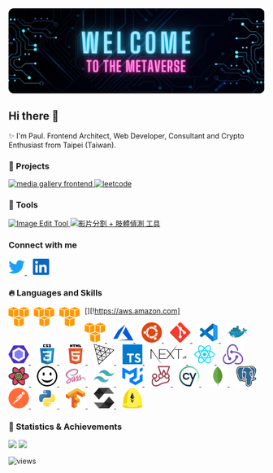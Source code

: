 <div style="width:100%">
  <img src="./assets/images/banner.png" alt="banner" />
</div>

## Hi there 👋

✨ I'm Paul. Frontend Architect, Web Developer, Consultant and Crypto Enthusiast from Taipei (Taiwan).

### 🌟 Projects

<p align="left">
  <a href="https://github.com/PSheon/Media-Gallery-Frontend" target="_blank" rel="noreferrer noopener">
    <img height="125px" src="https://github-readme-stats.vercel.app/api/pin/?username=PSheon&repo=Media-Gallery-Frontend&theme=dracula&hide_border=true" alt="media gallery frontend" />
  </a>
  <a href="https://github.com/PSheon/Leetcode" target="_blank" rel="noreferrer noopener">
    <img height="125px" src="https://github-readme-stats.vercel.app/api/pin/?username=PSheon&repo=Leetcode&theme=dracula&hide_border=true" alt="leetcode" />
  </a>
</p>

### 👻 Tools

<p align="left">
  <a href="https://psheon.github.io/imageTool/" target="_blank" rel="noreferrer noopener">
    <img height="150px" src="https://github-readme-stats.vercel.app/api/pin/?username=PSheon&repo=imageTool&theme=dracula&hide_border=true" alt="Image Edit Tool" />
  </a>
  <a href="https://github.com/PSheon/video-to-frames/" target="_blank" rel="noreferrer noopener">
    <img height="150px" src="https://github-readme-stats.vercel.app/api/pin/?username=PSheon&repo=video-to-frames&theme=dracula&hide_border=true" alt="影片分割 + 肢體偵測 工具" />
  </a>
</p>

### Connect with me

<p align="left">
  <a href="https://twitter.com/0xPSheon" target="_blank" style="margin-right: 12px">
    <img
      src="./assets/images/social-media/twitter.svg"
      alt="PSheon | Twitter"
      width="32px"
      height="32px"
    />
  </a>
  <a href="https://www.linkedin.com/in/psheon/" target="_blank" style="margin-right: 12px">
    <img
      src="./assets/images/social-media/linkedin.svg"
      alt="PSheon | Twitter"
      width="32px"
      height="32px"
    />
  </a>
</p>

### 🔥 Languages and Skills

[<img align="left" src="./assets/images/skills/amazon_aws-icon.svg" alt="aws" width="40" height="40" style="padding-right:10px;" />][!https://aws.amazon.com]
[<img align="left" src="./assets/images/skills/amazon_aws-icon.svg" alt="aws" width="40" height="40" style="padding-right:10px;" />](!https://aws.amazon.com)
[<img align="left" src="./assets/images/skills/amazon_aws-icon.svg" alt="aws" width="40" height="40" style="padding-right:10px;" />](https://aws.amazon.com)

<p align="left">
  <a href="https://aws.amazon.com" target="_blank" style="margin-right: 12px">
    <img
      src="./assets/images/skills/amazon_aws-icon.svg"
      alt="aws"
      width="40"
      height="40"
    />
  </a>
  <a href="https://azure.microsoft.com/" target="_blank" style="margin-right: 12px">
    <img
      src="./assets/images/skills/microsoft_azure-icon.svg"
      alt="azure"
      width="40"
      height="40"
    />
  </a>
  <a href="https://ubuntu.com/" target="_blank" style="margin-right: 12px">
    <img
      src="./assets/images/skills/ubuntu-icon.svg"
      alt="ubuntu"
      width="40"
      height="40"
    />
  </a>
  <a href="https://git-scm.com/" target="_blank" style="margin-right: 12px">
    <img
      src="./assets/images/skills/git-scm-icon.svg"
      alt="git"
      width="40"
      height="40"
    />
  </a>
  <a href="https://code.visualstudio.com/" target="_blank" style="margin-right: 12px">
    <img
      src="./assets/images/skills/file_type_vscode.svg"
      alt="vscode"
      width="40"
      height="40"
    />
  </a>
  <a href="https://www.docker.com/" target="_blank" style="margin-right: 12px">
    <img
      src="./assets/images/skills/docker-icon.svg"
      alt="docker"
      width="40"
      height="40"
    />
  </a>
  <a href="https://eslint.org/" target="_blank" style="margin-right: 12px">
    <img
      src="./assets/images/skills/eslint-icon.svg"
      alt="eslint"
      width="40"
      height="40"
    />
  </a>
  <a href="https://www.w3schools.com/css/" target="_blank" style="margin-right: 12px">
    <img
      src="./assets/images/skills/css3-original-wordmark.svg"
      alt="css3"
      width="40"
      height="40"
    />
  </a>
  <a href="https://www.w3.org/html/" target="_blank" style="margin-right: 12px">
    <img
      src="./assets/images/skills/html5-original-wordmark.svg"
      alt="html5"
      width="40"
      height="40"
    />
  </a>
  <a href="https://threejs.org/" target="_blank" style="margin-right: 12px">
    <picture>
      <source
        media="(prefers-color-scheme: dark)" srcset="./assets/images/skills/threejs-dark.svg"
      />
      <img
        src="./assets/images/skills/threejs-light.svg"
        alt="three.js"
        width="40"
        height="40"  
      />
    </picture>
    <!-- <img
      src="./assets/images/skills/threejs.svg"
      alt="three.js"
      width="40"
      height="40"
    /> -->
  </a>
  <a href="https://www.typescriptlang.org/" target="_blank" style="margin-right: 12px">
    <img
      src="./assets/images/skills/typescript-original.svg"
      alt="typescript"
      width="40"
      height="40"
    />
  </a>
  <a href="https://nextjs.org/" target="_blank" style="margin-right: 12px">
    <img
      src="./assets/images/skills/nextjs.svg"
      alt="next.js"
      width="70"
      height="40"
    />
  </a>
  <a href="https://reactjs.org/" target="_blank" style="margin-right: 12px">
    <img
      src="./assets/images/skills/reactjs-icon.svg"
      alt="react"
      width="40"
      height="40"
    />
  </a>
  <a href="https://redux.js.org/" target="_blank" style="margin-right: 12px">
    <img
      src="./assets/images/skills/redux.svg"
      alt="redux"
      width="40"
      height="40"
    />
  </a>
  <a href="https://react-query-v3.tanstack.com/" target="_blank" style="margin-right: 12px">
    <img
      src="./assets/images/skills/react-query.svg"
      alt="react query"
      width="40"
      height="40"
    />
  </a>
  <a href="https://iconify.design/" target="_blank" style="margin-right: 12px">
    <img
      src="./assets/images/skills/iconify.svg"
      alt="iconify"
      width="40"
      height="40"
    />
  </a>
  <a href="https://sass-lang.com" target="_blank" style="margin-right: 12px">
    <img
      src="./assets/images/skills/sass-original.svg"
      alt="sass"
      width="40"
      height="40"
    />
  </a>
  <a href="https://tailwindcss.com/" target="_blank" style="margin-right: 12px">
    <img
      src="./assets/images/skills/tailwindcss-icon.svg"
      alt="tailwind"
      width="40"
      height="40"
    />
  </a>
  <a href="https://mui.com/" target="_blank" style="margin-right: 12px">
    <img
      src="./assets/images/skills/mui.svg"
      alt="mui"
      width="40"
      height="40"
    />
  </a>
  <a href="https://jestjs.io/" target="_blank" style="margin-right: 12px">
    <img
      src="./assets/images/skills/jestjsio-icon.svg"
      alt="jest"
      width="40"
      height="40"
    />
  </a>
  <a href="https://www.cypress.io/" target="_blank" style="margin-right: 12px">
    <img
      src="./assets/images/skills/cypress-icon.svg"
      alt="cypress"
      width="40"
      height="40"
    />
  </a>
  <a href="https://www.mongodb.com/" target="_blank" style="margin-right: 12px">
    <img
      src="./assets/images/skills/mongodb-icon.svg"
      alt="mongodb"
      width="40"
      height="40"
    />
  </a>
  <a href="https://www.postgresql.org/" target="_blank" style="margin-right: 12px">
    <img
      src="./assets/images/skills/postgresql-icon.svg"
      alt="postgreSQL"
      width="40"
      height="40"
    />
  </a>
  <a href="https://www.postman.com/" target="_blank" style="margin-right: 12px">
    <img
      src="./assets/images/skills/getpostman-icon.svg"
      alt="postman"
      width="40"
      height="40"
    />
  </a>
  <a href="https://www.python.org" target="_blank" style="margin-right: 12px">
    <img
      src="./assets/images/skills/python-original.svg"
      alt="python"
      width="40"
      height="40"
    />
  </a>
  <a href="https://www.tensorflow.org/" target="_blank" style="margin-right: 12px">
    <img
      src="./assets/images/skills/tensorflow-icon.svg"
      alt="tensorflow"
      width="40"
      height="40"
    />
  </a>
  <a href="https://github.com/ethereum/solidity" target="_blank" style="margin-right: 12px">
    <img
      src="./assets/images/skills/solidity.svg"
      alt="solidity"
      width="40"
      height="40"
    />
  </a>
  <a href="https://hardhat.org/" target="_blank" style="margin-right: 12px">
    <img
      src="./assets/images/skills/hardhat-icon.svg"
      alt="hardhat"
      width="40"
      height="40"
    />
  </a>
</p>

### 🍹 Statistics & Achievements

<p align="left">
  <img
    height="150px"
    src="https://github-readme-stats.vercel.app/api/top-langs/?username=psheon&layout=compact&theme=dracula&hide_border=true&count_private=true&hide=javascript,html&langs_count=4"
  />
  <img
    height="150px"
    src="https://github-readme-stats.vercel.app/api?username=psheon&theme=dracula&hide_border=true&count_private=true&show_icons=true"
  />
</p>

![views](https://komarev.com/ghpvc/?username=psheon&color=ff69b4&label=Visitors)
